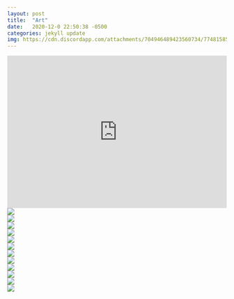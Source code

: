 ```yaml
---
layout: post
title:  "Art"
date:   2020-12-0 22:50:38 -0500
categories: jekyll update
img: https://cdn.discordapp.com/attachments/704946489423560734/774815855279734794/Untitled_Artwork.png
---
```

<div class="col2">

<iframe width="100%" height="350px" src="https://www.youtube.com/embed/ygYA6hpRvKE" frameborder="0" allow="accelerometer; autoplay; encrypted-media; gyroscope; picture-in-picture" allowfullscreen></iframe>
<div class="pic zoom" data-content="this is a caption">
<img src ="{{ site.baseurl }}/img/art/char0.png">
</div>

<div class="col2">
<div class="pic" data-content="this is a caption">
<img src ="{{ site.baseurl }}/img/art/char1.png">
</div>
<div class="pic" data-content="this is a caption">
<img src ="{{ site.baseurl }}/img/art/char2.png">
</div>
</div>

<div class="pic zoom" data-content="this is a caption">
<img src ="{{ site.baseurl }}/img/art/paint/walk.png">
</div>
<div class="pic zoom" data-content="this is a caption">
<img src ="{{ site.baseurl }}/img/art/paint/red.png">
</div>
<div class="pic zoom" data-content="this is a caption">
<img src ="{{ site.baseurl }}/img/art/ribs.png">
</div>
<div class="pic zoom" data-content="this is a caption">
<img src ="{{ site.baseurl }}/img/art/paint/bird.png">
</div>

<div class="col2">
<div class="pic" data-content="this is a caption">
<img src ="{{ site.baseurl }}/img/art/creature/c6.png">
</div>
<div class="pic" data-content="this is a caption">
<img src ="{{ site.baseurl }}/img/art/creature/c7.png">
</div>
<div class="pic" data-content="this is a caption">
<img src ="{{ site.baseurl }}/img/art/creature/c5.png">
</div>
<div class="pic" data-content="this is a caption">
<img src ="{{ site.baseurl }}/img/art/creature/c2.png">
</div>
</div>
<div class="pic zoom" data-content="this is a caption">
<img src ="{{ site.baseurl }}/img/art/paint/beach.png">
</div>

</div>
